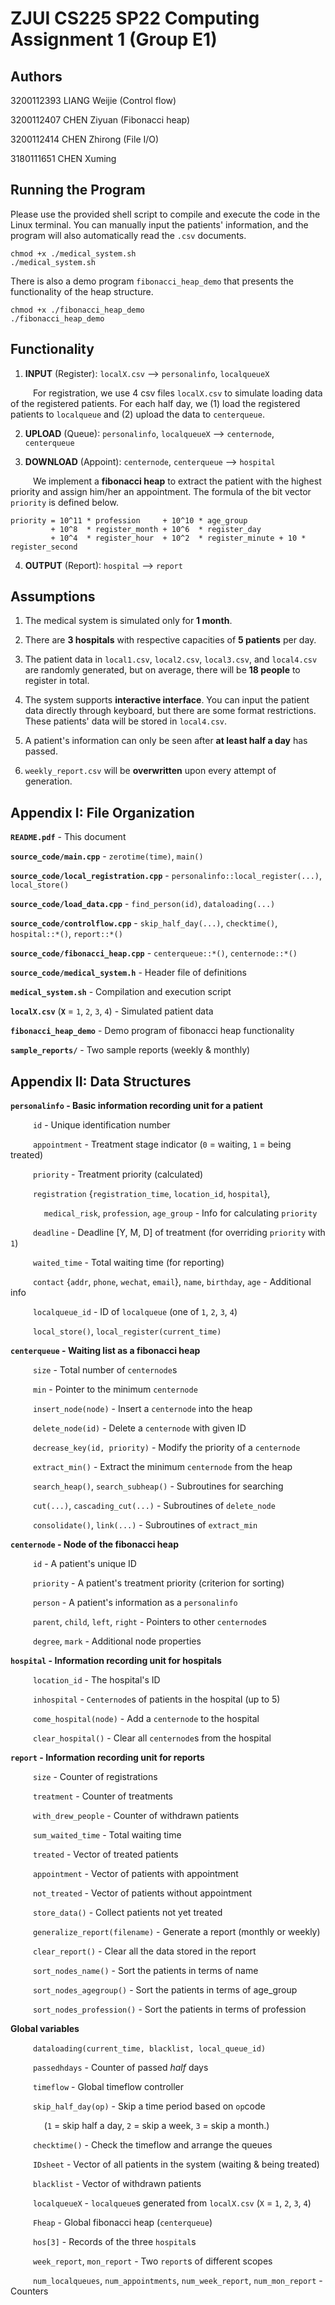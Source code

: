 # ZJUI CS225 SP22 Computing Assignment 1 (Group E1)

## **Authors**

3200112393 LIANG Weijie (Control flow)

3200112407 CHEN Ziyuan (Fibonacci heap)

3200112414 CHEN Zhirong (File I/O)

3180111651 CHEN Xuming

## **Running the Program**

Please use the provided shell script to compile and execute the code in the Linux terminal. You can manually input the patients' information, and the program will also automatically read the `.csv` documents. 
	
	chmod +x ./medical_system.sh
	./medical_system.sh

There is also a demo program `fibonacci_heap_demo` that presents the functionality of the heap structure. 
	
	chmod +x ./fibonacci_heap_demo
	./fibonacci_heap_demo

## **Functionality**

1. **INPUT** (Register): `localX.csv` --> `personalinfo`, `localqueueX`

&emsp; &emsp; For registration, we use 4 csv files `localX.csv` to simulate loading data of the registered patients. For each half day, we (1) load the registered patients to `localqueue` and (2) upload the data to `centerqueue`. 

2. **UPLOAD** (Queue): `personalinfo`, `localqueueX` --> `centernode`, `centerqueue`

3. **DOWNLOAD** (Appoint): `centernode`, `centerqueue` --> `hospital`

&emsp; &emsp; We implement a **fibonacci heap** to extract the patient with the highest priority and assign him/her an appointment. The formula of the bit vector `priority` is defined below. 

	priority = 10^11 * profession     + 10^10 * age_group
	         + 10^8  * register_month + 10^6  * register_day
			 + 10^4  * register_hour  + 10^2  * register_minute + 10 * register_second

4. **OUTPUT** (Report): `hospital` --> `report`

## **Assumptions**

1. The medical system is simulated only for **1 month**. 

2. There are **3 hospitals** with respective capacities of **5 patients** per day. 

3. The patient data in `local1.csv`, `local2.csv`, `local3.csv`, and `local4.csv` are randomly generated, but on average, there will be **18 people** to register in total. 

4. The system supports **interactive interface**. You can input the patient data directly through keyboard, but there are some format restrictions. These patients' data will be stored in `local4.csv`. 

5. A patient's information can only be seen after **at least half a day** has passed. 

6. `weekly_report.csv` will be **overwritten** upon every attempt of generation. 

## **Appendix I: File Organization**

**`README.pdf`** - This document

**`source_code/main.cpp`** - `zerotime(time)`, `main()`

**`source_code/local_registration.cpp`** - `personalinfo::local_register(...)`, `local_store()`

**`source_code/load_data.cpp`** - `find_person(id)`, `dataloading(...)`

**`source_code/controlflow.cpp`** - `skip_half_day(...)`, `checktime()`, `hospital::*()`, `report::*()`

**`source_code/fibonacci_heap.cpp`** - `centerqueue::*()`, `centernode::*()`

**`source_code/medical_system.h`** - Header file of definitions

**`medical_system.sh`** - Compilation and execution script

**`localX.csv`** (**`X`** = `1`, `2`, `3`, `4`) - Simulated patient data

**`fibonacci_heap_demo`** - Demo program of fibonacci heap functionality

**`sample_reports/`** - Two sample reports (weekly & monthly)

## **Appendix II: Data Structures**

**`personalinfo` - Basic information recording unit for a patient**

&emsp; &emsp; `id` - Unique identification number

&emsp; &emsp; `appointment` - Treatment stage indicator (`0` = waiting, `1` = being treated)

&emsp; &emsp; `priority` - Treatment priority (calculated)

&emsp; &emsp; `registration` {`registration_time`, `location_id`, `hospital`}, 

&emsp; &emsp; &emsp; `medical_risk`, `profession`, `age_group` - Info for calculating `priority`

&emsp; &emsp; `deadline` - Deadline [Y, M, D] of treatment (for overriding `priority` with `1`)

&emsp; &emsp; `waited_time` - Total waiting time (for reporting)

&emsp; &emsp; `contact` {`addr`, `phone`, `wechat`, `email`}, `name`, `birthday`, `age` - Additional info

&emsp; &emsp; `localqueue_id` - ID of `localqueue` (one of `1`, `2`, `3`, `4`)

&emsp; &emsp; `local_store()`, `local_register(current_time)`

**`centerqueue` - Waiting list as a fibonacci heap**

&emsp; &emsp; `size` - Total number of `centernode`s

&emsp; &emsp; `min` - Pointer to the minimum `centernode`

&emsp; &emsp; `insert_node(node)` - Insert a `centernode` into the heap

&emsp; &emsp; `delete_node(id)` - Delete a `centernode` with given ID

&emsp; &emsp; `decrease_key(id, priority)` - Modify the priority of a `centernode`

&emsp; &emsp; `extract_min()` - Extract the minimum `centernode` from the heap

&emsp; &emsp; `search_heap()`, `search_subheap()` - Subroutines for searching

&emsp; &emsp; `cut(...)`, `cascading_cut(...)` - Subroutines of `delete_node`

&emsp; &emsp; `consolidate()`, `link(...)` - Subroutines of `extract_min`

**`centernode` - Node of the fibonacci heap**

&emsp; &emsp; `id` - A patient's unique ID

&emsp; &emsp; `priority` - A patient's treatment priority (criterion for sorting)

&emsp; &emsp; `person` - A patient's information as a `personalinfo`

&emsp; &emsp; `parent`, `child`, `left`, `right` - Pointers to other `centernode`s

&emsp; &emsp; `degree`, `mark` - Additional node properties

**`hospital` - Information recording unit for hospitals**

&emsp; &emsp; `location_id` - The hospital's ID

&emsp; &emsp; `inhospital` - `Centernode`s of patients in the hospital (up to 5)

&emsp; &emsp; `come_hospital(node)` - Add a `centernode` to the hospital

&emsp; &emsp; `clear_hospital()` - Clear all `centernode`s from the hospital

**`report` - Information recording unit for reports**

&emsp; &emsp; `size` - Counter of registrations

&emsp; &emsp; `treatment` - Counter of treatments

&emsp; &emsp; `with_drew_people` - Counter of withdrawn patients

&emsp; &emsp; `sum_waited_time` - Total waiting time

&emsp; &emsp; `treated` - Vector of treated patients

&emsp; &emsp; `appointment` - Vector of patients with appointment

&emsp; &emsp; `not_treated` - Vector of patients without appointment

&emsp; &emsp; `store_data()` - Collect patients not yet treated

&emsp; &emsp; `generalize_report(filename)` - Generate a report (monthly or weekly)

&emsp; &emsp; `clear_report()` - Clear all the data stored in the report

&emsp; &emsp; `sort_nodes_name()` - Sort the patients in terms of name

&emsp; &emsp; `sort_nodes_agegroup()` - Sort the patients in terms of age_group

&emsp; &emsp; `sort_nodes_profession()` - Sort the patients in terms of profession

**Global variables**

&emsp; &emsp; `dataloading(current_time, blacklist, local_queue_id)`

&emsp; &emsp; `passedhdays` - Counter of passed *half* days

&emsp; &emsp; `timeflow` - Global timeflow controller

&emsp; &emsp; `skip_half_day(op)` - Skip a time period based on `op`code

&emsp; &emsp; &emsp; (`1` = skip half a day, `2` = skip a week, `3` = skip a month.)

&emsp; &emsp; `checktime()` - Check the timeflow and arrange the queues

&emsp; &emsp; `IDsheet` - Vector of all patients in the system (waiting & being treated)

&emsp; &emsp; `blacklist` - Vector of withdrawn patients

&emsp; &emsp; `localqueueX` - `localqueue`s generated from `localX.csv` (`X` = `1`, `2`, `3`, `4`)

&emsp; &emsp; `Fheap` - Global fibonacci heap (`centerqueue`)

&emsp; &emsp; `hos[3]` - Records of the three `hospital`s

&emsp; &emsp; `week_report`, `mon_report` - Two `report`s of different scopes

&emsp; &emsp; `num_localqueues`, `num_appointments`, `num_week_report`, `num_mon_report` - Counters
